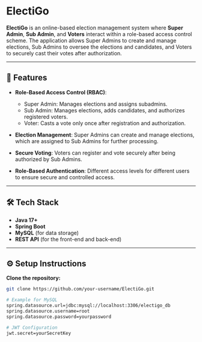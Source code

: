 # ElectiGo

**ElectiGo** is an online-based election management system where **Super Admin**, **Sub Admin**, and **Voters** interact within a role-based access control scheme. The application allows Super Admins to create and manage elections, Sub Admins to oversee the elections and candidates, and Voters to securely cast their votes after authorization.

---

## 🚀 Features

- **Role-Based Access Control (RBAC)**:
  - Super Admin: Manages elections and assigns subadmins.
  - Sub Admin: Manages elections, adds candidates, and authorizes registered voters.
  - Voter: Casts a vote only once after registration and authorization.
  
- **Election Management**: Super Admins can create and manage elections, which are assigned to Sub Admins for further processing.

- **Secure Voting**: Voters can register and vote securely after being authorized by Sub Admins.

- **Role-Based Authentication**: Different access levels for different users to ensure secure and controlled access.

---

## 🛠️ Tech Stack

- **Java 17+**
- **Spring Boot**
- **MySQL** (for data storage)
- **REST API** (for the front-end and back-end)

---

## ⚙️ Setup Instructions

**Clone the repository:**

```bash
git clone https://github.com/your-username/ElectiGo.git

# Example for MySQL
spring.datasource.url=jdbc:mysql://localhost:3306/electigo_db
spring.datasource.username=root
spring.datasource.password=yourpassword

# JWT Configuration
jwt.secret=yourSecretKey
